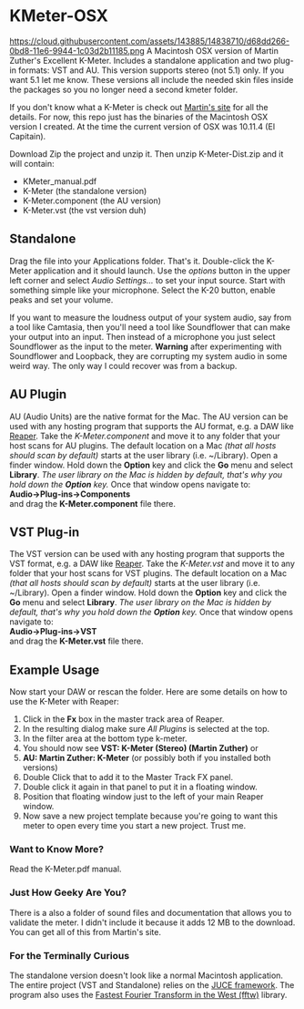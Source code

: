 # KMeter-OSX
https://cloud.githubusercontent.com/assets/143885/14838710/d68dd266-0bd8-11e6-9944-1c03d2b11185.png
A Macintosh OSX version of Martin Zuther's Excellent K-Meter. Includes a standalone application and two plug-in formats: VST and AU. This version supports stereo (not 5.1) only. If you want 5.1 let me know. These versions all include the needed skin files inside the packages so you no longer need a second kmeter folder. 

If you don't know what a K-Meter is check out [Martin's site](http://www.mzuther.de/en/software/kmeter/) for all the details. For now, this repo just has the binaries of the Macintosh OSX version I created. At the time the current version of OSX was 10.11.4 (El Capitain). 

Download Zip the project and unzip it.  Then unzip K-Meter-Dist.zip and it will contain:
* KMeter_manual.pdf
* K-Meter (the standalone version)
* K-Meter.component (the AU version)
* K-Meter.vst (the vst version duh)


## Standalone
 Drag the file into your Applications folder. That's it.  Double-click the K-Meter application and it should launch. Use the _options_ button in the upper left corner and select _Audio Settings..._ to set your input source. Start with something simple like your microphone. Select the K-20 button, enable peaks and set your volume. 

If you want to measure the loudness output of your system audio, say from a tool like Camtasia, then you'll need a tool like Soundflower that can make your output into an input. Then instead of a microphone you just select Soundflower as the input to the meter. **Warning** after experimenting with Soundflower and Loopback, they are corrupting my system audio in some weird way. The only way I could recover was from a backup. 

## AU Plugin
AU (Audio Units) are the native format for the Mac. The AU version can be used with any hosting program that supports the AU format, e.g. a DAW like [Reaper](http://www.reaper.fm/). Take the *K-Meter.component* and  move it to any folder that your host scans for AU plugins. The default location on a Mac _(that all hosts should scan by default)_ starts at the user library (i.e. ~/Library). Open a finder window. Hold down the **Option** key and click the **Go** menu and select **Library**. _The user library on the Mac is hidden by default, that's why you hold down the **Option** key._ Once that window opens navigate to:  
**Audio->Plug-ins->Components**   
and drag the **K-Meter.component** file there.  

## VST Plug-in
The VST version can be used with any hosting program that supports the VST format, e.g. a DAW like [Reaper](http://www.reaper.fm/). Take the *K-Meter.vst* and move it to any folder that your host scans for VST plugins. The default location on a Mac _(that all hosts should scan by default)_ starts at the user library (i.e. ~/Library). Open a finder window. Hold down the **Option** key and click the **Go** menu and select **Library**. _The user library on the Mac is hidden by default, that's why you hold down the **Option** key._ Once that window opens navigate to:  
**Audio->Plug-ins->VST**   
and drag the **K-Meter.vst** file there.  

## Example Usage 
Now start your DAW or rescan the folder. Here are some details on how to use the K-Meter with Reaper:   

1. Click in the **Fx** box in the master track area of Reaper. 
2. In the resulting dialog make sure _All Plugins_ is selected at the top. 
3. In the filter area at the bottom type k-meter. 
4. You should now see **VST: K-Meter (Stereo) (Martin Zuther)** or
5. **AU: Martin Zuther: K-Meter** (or possibly both if you installed both versions)
5. Double Click that to add it to the Master Track FX panel. 
6. Double click it again in that panel to put it in a floating window. 
7. Position that floating window just to the left of your main Reaper window. 
8. Now save a new project template because you're going to want this meter to open every time you start a new project. Trust me. 

### Want to Know More?
Read the K-Meter.pdf manual. 

### Just How Geeky Are You?
There is a also a folder of sound files and documentation that allows you to validate the meter. I didn't include it because it adds 12 MB to the download. You can get all of this from Martin's site.  

### For the Terminally Curious
The standalone version doesn't look like a normal Macintosh application. The entire project (VST and Standalone) relies on the [JUCE framework](https://www.juce.com/). The program also uses the [Fastest Fourier Transform in the West (fftw)](http://www.fftw.org/) library.  
